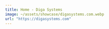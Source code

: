 ```yaml
---
title: Home - Diga Systems
image: ~/assets/showcase/digasystems.com.webp
url: "https://digasystems.com"
---
```

